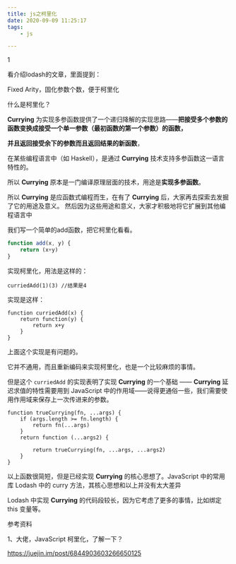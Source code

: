 ```yaml
---
title: js之柯里化
date: 2020-09-09 11:25:17
tags:
	- js

---
```


1

看介绍lodash的文章，里面提到：

Fixed Arity，固化参数个数，便于柯里化

什么是柯里化？

**Currying** 为实现多参函数提供了一个递归降解的实现思路——**把接受多个参数的函数变换成接受一个单一参数（最初函数的第一个参数）的函数，**

**并且返回接受余下的参数而且返回结果的新函数**，

在某些编程语言中（如 Haskell），是通过 **Currying** 技术支持多参函数这一语言特性的。

所以 **Currying** 原本是一门编译原理层面的技术，用途是**实现多参函数**。

所以 **Currying** 是应函数式编程而生，在有了 **Currying** 后，大家再去探索去发掘了它的用途及意义。 然后因为这些用途和意义，大家才积极地将它扩展到其他编程语言中



我们写一个简单的add函数，把它柯里化看看。

```js
function add(x, y) {
    return (x+y)
}
```

实现柯里化，用法是这样的：

```
curriedAdd(1)(3) //结果是4
```

实现是这样：

```
function curriedAdd(x) {
	return function(y) {
		return x+y
	}
}
```

上面这个实现是有问题的。

它并不通用，而且重新编码来实现柯里化，也是一个比较麻烦的事情。

但是这个 `curriedAdd` 的实现表明了实现 **Currying** 的一个基础 —— **Currying** 延迟求值的特性需要用到 JavaScript 中的作用域——说得更通俗一些，我们需要使用作用域来保存上一次传进来的参数。

```
function trueCurrying(fn, ...args) {
    if (args.length >= fn.length) {
        return fn(...args)
    }
    return function (...args2) {

        return trueCurrying(fn, ...args, ...args2)
    }
}
```

以上函数很简短，但是已经实现 **Currying** 的核心思想了。JavaScript 中的常用库 Lodash 中的 curry 方法，其核心思想和以上并没有太大差异

Lodash 中实现 **Currying** 的代码段较长，因为它考虑了更多的事情，比如绑定 this 变量等。



参考资料

1、大佬，JavaScript 柯里化，了解一下？

https://juejin.im/post/6844903603266650125